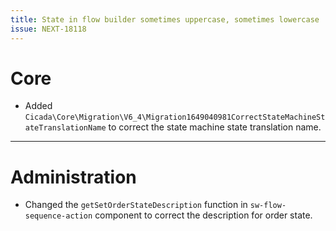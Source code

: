 ```yaml
---
title: State in flow builder sometimes uppercase, sometimes lowercase
issue: NEXT-18118
---
```

# Core
* Added `Cicada\Core\Migration\V6_4\Migration1649040981CorrectStateMachineStateTranslationName` to correct the state machine state translation name.
___
# Administration
* Changed the `getSetOrderStateDescription` function in `sw-flow-sequence-action` component  to correct the description for order state.
